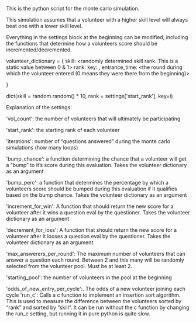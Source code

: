 This is the python script for the monte carlo simulation.  

This simulation assumes that a volunteer with a higher skill level will always beat one with a lower skill level.

Everything in the settings block at the beginning can be modified, including the functions that determine  how a volunteers score should be incremented/decremented.


volunteer_dictionary = {
	skill: <randomly determined skill rank.  This is a static value between 0 & 1>
	rank: <current rank score for this volunteer. >
	key: <id for this volunteer>,
	entrance_time: <the round during which the volunteer entered (0 means they were there from the beginning)>
	
}

dict(skill = random.random() * 10, rank = settings['start_rank'], key=i)

Explanation of the settings:



'vol_count':  the number of volunteers that will ultimately be participating

'start_rank': the starting rank of each volunteer

'iterations': number of “questions answered” during the monte carlo simulations (how many loops)

'bump_chance':  a function determining the chance that a volunteer will get a “bump” to it’s score during this evaluation.  Takes the volunteer dictionary as an argument 

'bump_perc': a function that determines the percentage by which a volunteers score should be bumped during this evaluation if it qualifies based on the bump chance.  Takes the volunteer dictionary as an argument 

'increment_for_win':  A function that should return the new score for a volunteer after it wins a question eval by the questioner.  Takes the volunteer dictionary as an argument

'decrement_for_loss': A function that should return the new score for a volunteer after it looses a
 question eval by the questioner.  Takes the volunteer dictionary as an argument

'max_answerers_per_round': The maximum number of volunteers that can answer a question each round.  Between 2 and this many will be randomly selected from the volunteer pool.  Must be at least 2.

'starting_pool': the number of volunteers in the pool at the beginning

'odds_of_new_entry_per_cycle':.  The odds of a new volunteer joining each cycle
'run_c': Calls a c function to implement an insertion sort algorithm.  This is used to measure the difference between the volunteers sorted by “rank” and sorted by “skill”.  It can be run without the c function by changing the run_c setting, but running it in pure python is quite slow.
